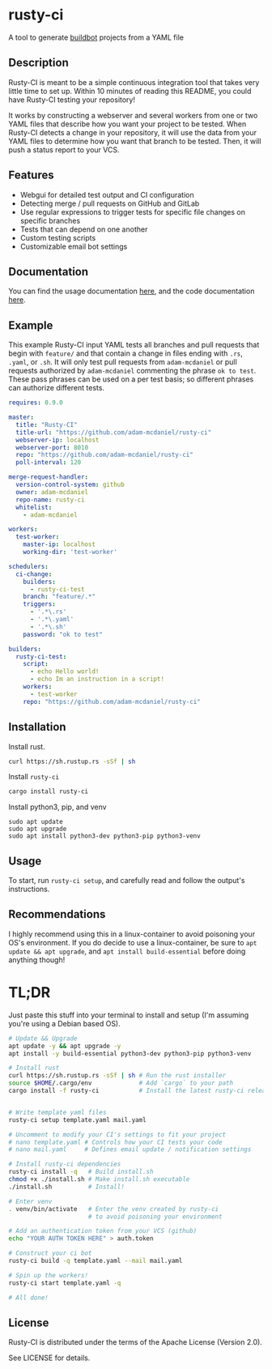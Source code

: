 # rusty-ci

A tool to generate [buildbot](https://buildbot.net/) projects from a YAML file


## Description

Rusty-CI is meant to be a simple continuous integration tool that takes very little time to set up. Within 10 minutes of reading this README, you could have Rusty-CI testing your repository!

It works by constructing a webserver and several workers from one or two YAML files that describe how you want your project to be tested. When Rusty-CI detects a change in your repository, it will use the data from your YAML files to determine how you want that branch to be tested. Then, it will push a status report to your VCS.

## Features

- Webgui for detailed test output and CI configuration
- Detecting merge / pull requests on GitHub and GitLab
- Use regular expressions to trigger tests for specific file changes on specific branches
- Tests that can depend on one another
- Custom testing scripts
- Customizable email bot settings

## Documentation

You can find the usage documentation [here](https://adam-mcdaniel.github.io/rusty-ci/), and the code documentation [here](https://docs.rs/rusty-ci).

## Example

This example Rusty-CI input YAML tests all branches and pull requests that begin with `feature/` and that contain a change in files ending with `.rs`, `.yaml`, or `.sh`. It will only test pull requests from `adam-mcdaniel` or pull requests authorized by `adam-mcdaniel` commenting the phrase `ok to test`. These pass phrases can be used on a per test basis; so different phrases can authorize different tests.

```yaml
requires: 0.9.0

master:
  title: "Rusty-CI"
  title-url: "https://github.com/adam-mcdaniel/rusty-ci"
  webserver-ip: localhost
  webserver-port: 8010
  repo: "https://github.com/adam-mcdaniel/rusty-ci"
  poll-interval: 120

merge-request-handler:
  version-control-system: github
  owner: adam-mcdaniel
  repo-name: rusty-ci
  whitelist:
    - adam-mcdaniel

workers:
  test-worker:
    master-ip: localhost
    working-dir: 'test-worker'

schedulers:
  ci-change:
    builders:
      - rusty-ci-test
    branch: "feature/.*"
    triggers:
      - '.*\.rs'
      - '.*\.yaml'
      - '.*\.sh'
    password: "ok to test"

builders:
  rusty-ci-test:
    script:
      - echo Hello world!
      - echo Im an instruction in a script!
    workers:
      - test-worker
    repo: "https://github.com/adam-mcdaniel/rusty-ci"
```

## Installation

Install rust.

```bash
curl https://sh.rustup.rs -sSf | sh
```

Install `rusty-ci`

```bash
cargo install rusty-ci
```

Install python3, pip, and venv

```
sudo apt update
sudo apt upgrade
sudo apt install python3-dev python3-pip python3-venv
```

## Usage

To start, run `rusty-ci setup`, and carefully read and follow the output's instructions.


## Recommendations

I highly recommend using this in a linux-container to avoid poisoning your OS's environment. If you do decide to use a linux-container, be sure to `apt update && apt upgrade`, and `apt install build-essential` before doing anything though!


# TL;DR

Just paste this stuff into your terminal to install and setup (I'm assuming you're using a Debian based OS).


```bash
# Update && Upgrade
apt update -y && apt upgrade -y
apt install -y build-essential python3-dev python3-pip python3-venv

# Install rust
curl https://sh.rustup.rs -sSf | sh # Run the rust installer
source $HOME/.cargo/env             # Add `cargo` to your path
cargo install -f rusty-ci           # Install the latest rusty-ci release


# Write template yaml files
rusty-ci setup template.yaml mail.yaml

# Uncomment to modify your CI's settings to fit your project
# nano template.yaml # Controls how your CI tests your code
# nano mail.yaml     # Defines email update / notification settings

# Install rusty-ci dependencies
rusty-ci install -q   # Build install.sh
chmod +x ./install.sh # Make install.sh executable
./install.sh          # Install!

# Enter venv
. venv/bin/activate   # Enter the venv created by rusty-ci
                      # to avoid poisoning your environment

# Add an authentication token from your VCS (github)
echo "YOUR AUTH TOKEN HERE" > auth.token

# Construct your ci bot
rusty-ci build -q template.yaml --mail mail.yaml

# Spin up the workers!
rusty-ci start template.yaml -q

# All done!
```


## License
Rusty-CI is distributed under the terms of the Apache License (Version 2.0).

See LICENSE for details.